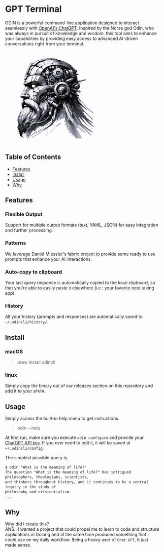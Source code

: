 # GPT Terminal
ODIN is a powerful command-line application designed to interact seamlessly with [OpenAI's ChatGPT](https://chatgpt.com/). Inspired by the Norse god Odin, who was always in pursuit of knowledge and wisdom, this tool aims to enhance your capabilities by providing easy access to advanced AI-driven conversations right from your terminal.

![odin](./img/odin-robot-sq.png)

## Table of Contents

- [Features](#features)
- [Install](#install)
- [Usage](#usage)
- [Why](#why)

## Features

### Flexible Output
Support for multiple output formats (text, YAML, JSON) for easy integration and further processing.

### Patterns
We leverage Daniel Miessler's [fabric](https://github.com/danielmiessler/fabric) project to provide
some ready to use prompts that enhance your AI interactions.

### Auto-copy to clipboard
Your last query response is automatically copied to the local clipboard, so that you're able to easily
paste it elsewhere (i.e.: your favorite note taking app).

### History
All your history (prompts and responses) are automatically saved to `~/.odincli/history/`.

## Install

### macOS
> brew install odincli

### linux
Simply copy the binary out of our releases section on this repository and add it to your `$PATH`.

## Usage
Simply access the built-in help menu to get instructions.
> odin --help

At first run, make sure you execute `odin configure` and provide your [ChatGPT API key](https://platform.openai.com/api-keys).
If you ever need to edit it, it will be saved at `~/.odincli/config`.

The simplest possible query is.
```text
$ odin "What is the meaning of life?"
The question "What is the meaning of life?" has intrigued philosophers, theologians, scientists, 
and thinkers throughout history, and it continues to be a central inquiry in the study of 
philosophy and existentialism.
...
```

## Why
Why did I create this?  
ANS.: I wanted a project that could propel me to learn to code and structure applications in Golang and at the same time produced something that I could use on my daily workflow.
Being a heavy user of `Chat GPT`, it just made sense.

